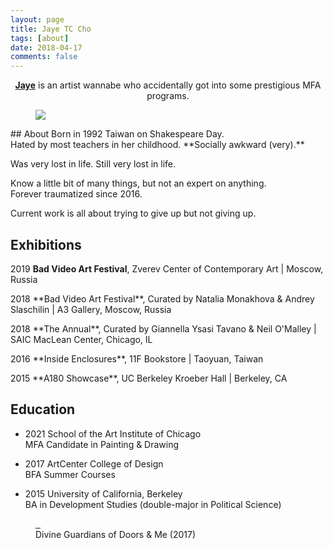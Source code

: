 ```yaml
---
layout: page
title: Jaye TC Cho
tags: [about]
date: 2018-04-17
comments: false
---
```

    
<center><a href="https://www.instagram.com/jjjcho/"><b>Jaye</b></a> is an artist wannabe who accidentally got into some prestigious MFA programs.  </center>
<figure>
	<a href="https://drive.google.com/uc?id=1usVpxProt6Pdu_7W41qpssf7WHSk0jLq" class="image-popup"><img src="https://drive.google.com/uc?id=1usVpxProt6Pdu_7W41qpssf7WHSk0jLq"></a>
</figure>
## About  
Born in 1992 Taiwan on Shakespeare Day. <br>
Hated by most teachers in her childhood. **Socially awkward (very).**
<p></p>
Was very lost in life.
Still very lost in life.
<p></p>
Know a little bit of many things, but not an expert on anything. <br>
Forever traumatized since 2016.
<p></p>
Current work is all about trying to give up but not giving up.

## Exhibitions
2019  **Bad Video Art Festival**, Zverev Center of Contemporary Art | Moscow, Russia <br>
<p></p>
2018  **Bad Video Art Festival**, Curated by Natalia Monakhova & Andrey Slaschilin | A3 Gallery, Moscow, Russia <br>
<p></p>
2018  **The Annual**, Curated by Giannella Ysasi Tavano & Neil O'Malley | SAIC MacLean Center, Chicago, IL <br>
<p></p>
2016  **Inside Enclosures**, 11F Bookstore | Taoyuan, Taiwan <br>
<p></p>
2015  **A180 Showcase**, UC Berkeley Kroeber Hall | Berkeley, CA <br>    
<p></p>

## Education 
* 2021  School of the Art Institute of Chicago <br>
    MFA Candidate in Painting & Drawing
    <p></p>
* 2017  ArtCenter College of Design <br>
    BFA Summer Courses 
    <p></p>
* 2015  University of California, Berkeley <br>
    BA in Development Studies (double-major in Political Science) 
    <p></p>


<figure class="half">
  <a href="https://drive.google.com/uc?id=1-5kPg7xyXR4H5OsY4fyeqZakatcYO90L" class="image-popup">
    <img src="https://drive.google.com/uc?id=1-5kPg7xyXR4H5OsY4fyeqZakatcYO90L" alt="">
  </a>
  <a href="https://drive.google.com/uc?id=1aIxrh_2SYjI5YdwW1wmRed2RhbPupt9A" class="image-popup">
    <img src="https://drive.google.com/uc?id=1aIxrh_2SYjI5YdwW1wmRed2RhbPupt9A" alt="">
  </a>
  <figcaption> Divine Guardians of Doors & Me (2017) </figcaption>
</figure>
